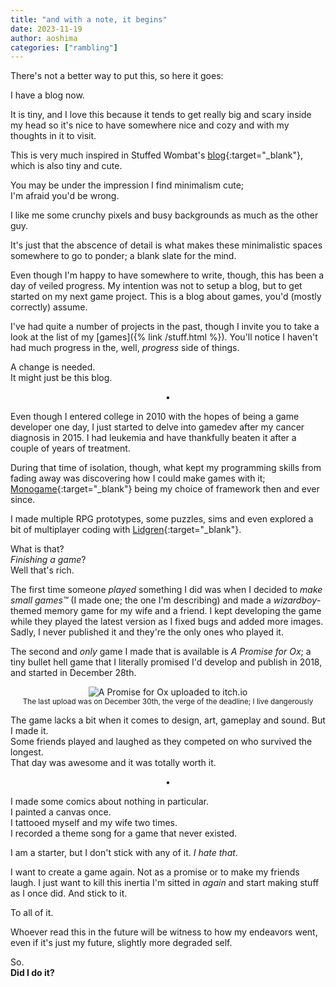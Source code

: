 ```yaml
---
title: "and with a note, it begins"
date: 2023-11-19
author: aoshima
categories: ["rambling"]
---
```


There's not a better way to put this, so here it goes:

I have a blog now.

It is tiny, and I love this because it tends to get really big and scary inside my head so it's nice to have somewhere nice and cozy and with my thoughts in it to visit.

This is very much inspired in Stuffed Wombat's [blog](http://stuffedwomb.at){:target="_blank"}, which is also tiny and cute.

You may be under the impression I find minimalism cute;  
I'm afraid you'd be wrong.

I like me some crunchy pixels and busy backgrounds as much as the other guy.

It's just that the abscence of detail is what makes these minimalistic spaces somewhere to go to ponder; a blank slate for the mind.

Even though I'm happy to have somewhere to write, though, this has been a day of veiled progress. My intention was not to setup a blog, but to get started on my next game project. This is a blog about games, you'd (mostly correctly) assume.

I've had quite a number of projects in the past, though I invite you to take a look at the list of my [games]({% link /stuff.html %}). You'll notice I haven't had much progress in the, well, _progress_ side of things.

A change is needed.  
It might just be this blog.

<p style="text-align: center;">•</p>

Even though I entered college in 2010 with the hopes of being a game developer one day, I just started to delve into gamedev after my cancer diagnosis in 2015. I had leukemia and have thankfully beaten it after a couple of years of treatment.

During that time of isolation, though, what kept my programming skills from fading away was discovering how I could make games with it; [Monogame](https://monogame.net/){:target="_blank"} being my choice of framework then and ever since.

I made multiple RPG prototypes, some puzzles, sims and even explored a bit of multiplayer coding with [Lidgren](https://github.com/lidgren/lidgren-network-gen3){:target="_blank"}.  

What is that?  
_Finishing a game_?  
Well that's rich.

The first time someone _played_ something I did was when I decided to _make small games™_ (I made one; the one I'm describing) and made a _wizardboy_-themed memory game for my wife and a friend. I kept developing the game while they played the latest version as I fixed bugs and added more images.  
Sadly, I never published it and they're the only ones who played it.

The second and _only_ game I made that is available is _A Promise for Ox_; a tiny bullet hell game that I literally promised I'd develop and publish in 2018, and started in December 28th.

<p style="text-align: center;">
<img src="{{ site.baseurl }}/assets/images/2023-11-19-it-begins/apromiseforox.png" alt="A Promise for Ox uploaded to itch.io" />
<br/>
<sub>The last upload was on December 30th, the verge of the deadline; I live dangerously</sub>
</p>

The game lacks a bit when it comes to design, art, gameplay and sound. But I made it.  
Some friends played and laughed as they competed on who survived the longest.  
That day was awesome and it was totally worth it.

<p style="text-align: center;">•</p>

I made some comics about nothing in particular.  
I painted a canvas once.  
I tattooed myself and my wife two times.  
I recorded a theme song for a game that never existed.

I am a starter, but I don't stick with any of it. _I hate that_.

I want to create a game again. Not as a promise or to make my friends laugh. I just want to kill this inertia I'm sitted in _again_ and start making stuff as I once did. And stick to it.

To all of it.

Whoever read this in the future will be witness to how my endeavors went, even if it's just my future, slightly more degraded self.

So.  
__Did I do it?__